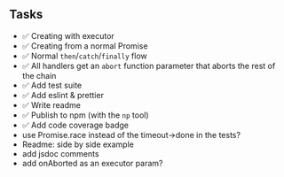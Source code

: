 ## Tasks

- ✅ Creating with executor
- ✅ Creating from a normal Promise
- ✅ Normal `then`/`catch`/`finally` flow
- ✅ All handlers get an `abort` function parameter that aborts the rest of the chain
- ✅ Add test suite
- ✅ Add eslint & prettier
- ✅ Write readme
- ✅ Publish to npm (with the `np` tool)
- ✅ Add code coverage badge
- use Promise.race instead of the timeout->done in the tests?
- Readme: side by side example
- add jsdoc comments
- add onAborted as an executor param?
